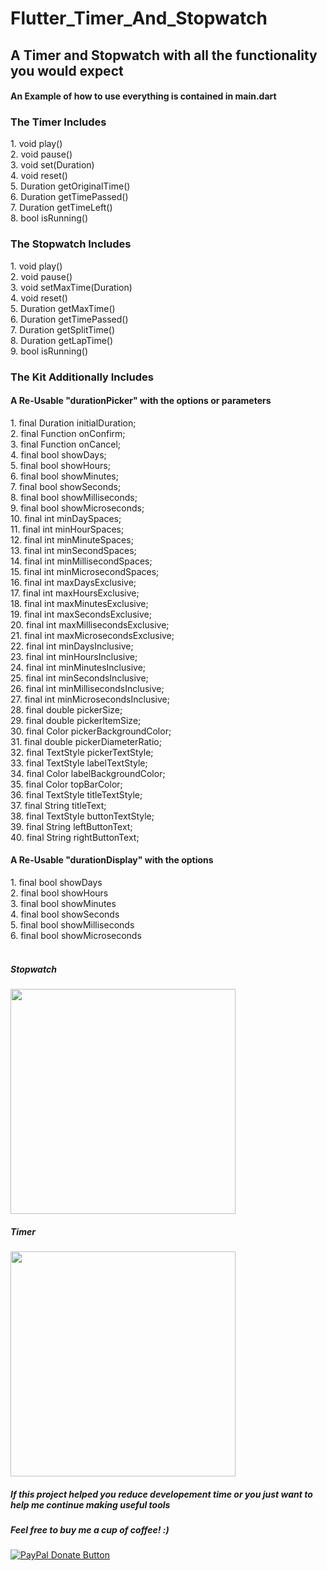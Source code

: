 # Flutter_Timer_And_Stopwatch
<h2> A Timer and Stopwatch with all the functionality you would expect </h2>
<h4> An Example of how to use everything is contained in main.dart </h4> 
<h3> The Timer Includes </h3>
1. void play() <br>
2. void pause() <br>
3. void set(Duration) <br>
4. void reset() <br>
5. Duration getOriginalTime() <br>
6. Duration getTimePassed() <br>
7. Duration getTimeLeft() <br>
8. bool isRunning() <br>
<h3> The Stopwatch Includes </h3>
1. void play() <br>
2. void pause() <br>
3. void setMaxTime(Duration) <br>
4. void reset() <br>
5. Duration getMaxTime() <br>
6. Duration getTimePassed() <br>
7. Duration getSplitTime() <br>
8. Duration getLapTime() <br>
9. bool isRunning() <br>
<h3> The Kit Additionally Includes </h3>
<h4> A Re-Usable "durationPicker" with the options or parameters </h4>
1. final Duration initialDuration; <br>
2. final Function onConfirm; <br>
3. final Function onCancel; <br>
4. final bool showDays; <br>
5. final bool showHours; <br>
6. final bool showMinutes; <br>
7. final bool showSeconds; <br>
8. final bool showMilliseconds; <br>
9. final bool showMicroseconds; <br>
10. final int minDaySpaces; <br>
11. final int minHourSpaces; <br>
12. final int minMinuteSpaces; <br>
13. final int minSecondSpaces; <br>
14. final int minMillisecondSpaces; <br>
15. final int minMicrosecondSpaces; <br>
16. final int maxDaysExclusive; <br>
17. final int maxHoursExclusive; <br>
18. final int maxMinutesExclusive; <br>
19. final int maxSecondsExclusive; <br>
20. final int maxMillisecondsExclusive; <br>
21. final int maxMicrosecondsExclusive; <br>
22. final int minDaysInclusive; <br>
23. final int minHoursInclusive; <br>
24. final int minMinutesInclusive; <br>
25. final int minSecondsInclusive; <br>
26. final int minMillisecondsInclusive; <br>
27. final int minMicrosecondsInclusive; <br>
28. final double pickerSize; <br>
29. final double pickerItemSize; <br>
30. final Color pickerBackgroundColor; <br>
31. final double pickerDiameterRatio; <br>
32. final TextStyle pickerTextStyle; <br>
33. final TextStyle labelTextStyle; <br>
34. final Color labelBackgroundColor; <br>
35. final Color topBarColor; <br>
36. final TextStyle titleTextStyle; <br>
37. final String titleText; <br>
38. final TextStyle buttonTextStyle; <br>
39. final String leftButtonText; <br>
40. final String rightButtonText; <br>
<h4> A Re-Usable "durationDisplay" with the options </h4>
1. final bool showDays <br>
2. final bool showHours <br>
3. final bool showMinutes <br>
4. final bool showSeconds <br>
5. final bool showMilliseconds <br>
6. final bool showMicroseconds <br>
<br>
<h5>Stopwatch</h5>
<img src="https://media.giphy.com/media/DQdmcrEwAFqneM6tiL/giphy.gif" width="360"/>
<br>
<h5>Timer</h5>
<img src="https://media.giphy.com/media/5qFCRiENukaLzB7Yoy/giphy.gif" width="360"/>

<h5>If this project helped you reduce developement time or you just want to help me continue making useful tools</h5>
<h5>Feel free to buy me a cup of coffee! :)</h5>
<a href="https://www.paypal.com/cgi-bin/webscr?cmd=_donations&business=bryan%2eo%2ecancel%40gmail%2ecom&lc=US&item_name=Cup%20Of%20Coffee&item_number=0000&no_note=0&currency_code=USD&bn=PP%2dDonationsBF%3abtn_donateCC_LG%2egif%3aNonHostedGuest">
  <img src="https://www.paypalobjects.com/en_US/i/btn/btn_donateCC_LG.gif" alt="PayPal Donate Button">
</a>
